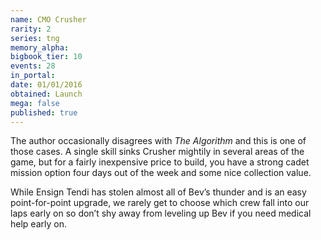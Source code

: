 ```yaml
---
name: CMO Crusher
rarity: 2
series: tng
memory_alpha:
bigbook_tier: 10
events: 28
in_portal:
date: 01/01/2016
obtained: Launch
mega: false
published: true
---
```


The author occasionally disagrees with *The Algorithm* and this is one of those cases. A single skill sinks Crusher mightily in several areas of the game, but for a fairly inexpensive price to build, you have a strong cadet mission option four days out of the week and some nice collection value.

While Ensign Tendi has stolen almost all of Bev’s thunder and is an easy point-for-point upgrade, we rarely get to choose which crew fall into our laps early on so don’t shy away from leveling up Bev if you need medical help early on.
